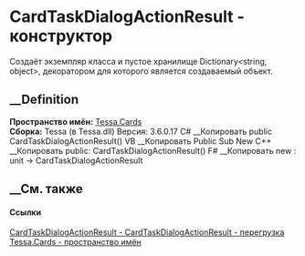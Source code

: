 # CardTaskDialogActionResult - конструктор
Создаёт экземпляр класса и пустое хранилище Dictionary<string, object>,
декоратором для которого является создаваемый объект.
## __Definition
 **Пространство имён:** [Tessa.Cards](N_Tessa_Cards.htm)  
 **Сборка:** Tessa (в Tessa.dll) Версия: 3.6.0.17
C# __Копировать
     public CardTaskDialogActionResult()
VB __Копировать
     Public Sub New
C++ __Копировать
     public:
    CardTaskDialogActionResult()
F# __Копировать
     new : unit -> CardTaskDialogActionResult
##  __См. также
#### Ссылки
[CardTaskDialogActionResult - ](T_Tessa_Cards_CardTaskDialogActionResult.htm)
[CardTaskDialogActionResult -
перегрузка](Overload_Tessa_Cards_CardTaskDialogActionResult__ctor.htm)
[Tessa.Cards - пространство имён](N_Tessa_Cards.htm)
